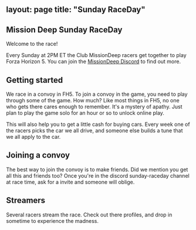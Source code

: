 layout: page
title: "Sunday RaceDay"
---

## Mission Deep Sunday RaceDay

Welcome to the race!

Every Sunday at 2PM ET the Club MissionDeep racers get together to play Forza Horizon 5.
You can join the [MissionDeep Discord](https://t.co/uQa7fOuaKp) to find out more. 

## Getting started

We race in a convoy in FH5. To join a convoy in the game, you need to
play through some of the game. How much? Like most things in FH5,
no one who gets there cares enough to remember. It's a mystery of
apathy. Just plan to play the game solo for an hour or so to unlock
online play.

This will also help you to get a little cash for buying cars.
Every week one of the racers picks the car we all drive, and someone
else builds a tune that we all apply to the car.

## Joining a convoy

The best way to join the convoy is to make friends. Did we mention you
get all this and friends too? Once you're in the discord sunday-raceday
channel at race time, ask for a invite and someone will oblige.

## Streamers

Several racers stream the race. Check out there profiles, and drop in
sometime to experience the madness.

